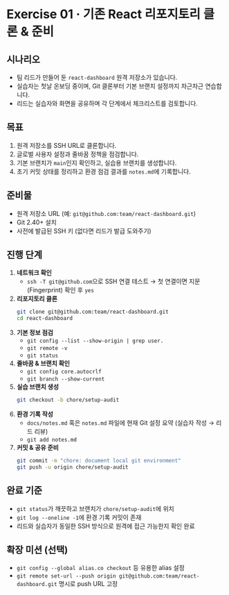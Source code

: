 # Exercise 01 · 기존 React 리포지토리 클론 & 준비

## 시나리오
- 팀 리드가 만들어 둔 `react-dashboard` 원격 저장소가 있습니다.
- 실습자는 첫날 온보딩 중이며, Git 클론부터 기본 브랜치 설정까지 차근차근 연습합니다.
- 리드는 실습자와 화면을 공유하며 각 단계에서 체크리스트를 검토합니다.

## 목표
1. 원격 저장소를 SSH URL로 클론합니다.
2. 글로벌 사용자 설정과 줄바꿈 정책을 점검합니다.
3. 기본 브랜치가 `main`인지 확인하고, 실습용 브랜치를 생성합니다.
4. 초기 커밋 상태를 정리하고 환경 점검 결과를 `notes.md`에 기록합니다.

## 준비물
- 원격 저장소 URL (예: `git@github.com:team/react-dashboard.git`)
- Git 2.40+ 설치
- 사전에 발급된 SSH 키 (없다면 리드가 발급 도와주기)

## 진행 단계
1. **네트워크 확인**
   - `ssh -T git@github.com`으로 SSH 연결 테스트 → 첫 연결이면 지문(Fingerprint) 확인 후 `yes`
2. **리포지토리 클론**
   ```bash
   git clone git@github.com:team/react-dashboard.git
   cd react-dashboard
   ```
3. **기본 정보 점검**
   - `git config --list --show-origin | grep user.`
   - `git remote -v`
   - `git status`
4. **줄바꿈 & 브랜치 확인**
   - `git config core.autocrlf`
   - `git branch --show-current`
5. **실습 브랜치 생성**
   ```bash
   git checkout -b chore/setup-audit
   ```
6. **환경 기록 작성**
   - `docs/notes.md` 혹은 `notes.md` 파일에 현재 Git 설정 요약 (실습자 작성 → 리드 리뷰)
   - `git add notes.md`
7. **커밋 & 공유 준비**
   ```bash
   git commit -m "chore: document local git environment"
   git push -u origin chore/setup-audit
   ```

## 완료 기준
- `git status`가 깨끗하고 브랜치가 `chore/setup-audit`에 위치
- `git log --oneline -1`에 환경 기록 커밋이 존재
- 리드와 실습자가 동일한 SSH 방식으로 원격에 접근 가능한지 확인 완료

## 확장 미션 (선택)
- `git config --global alias.co checkout` 등 유용한 alias 설정
- `git remote set-url --push origin git@github.com:team/react-dashboard.git` 명시로 push URL 고정
